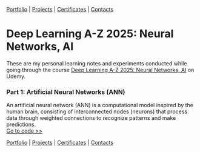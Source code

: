 [Portfolio](https://github.com/daluchkin/data-analyst-portfolio) |  [Projects](https://github.com/daluchkin/data-analyst-portfolio/blob/main/projects.md) | [Certificates](https://github.com/daluchkin/data-analyst-portfolio/blob/main/certificates.md) | [Contacts](https://github.com/daluchkin/data-analyst-portfolio#my_contacts)

# Deep Learning A-Z 2025: Neural Networks, AI


These are my personal learning notes and experiments conducted while going through the course [Deep Learning A-Z 2025: Neural Networks, AI](https://www.udemy.com/course/deeplearning/) on Udemy.


### **Part 1: Artificial Neural Networks (ANN)**
An artificial neural network (ANN) is a computational model inspired by the human brain, consisting of interconnected nodes (neurons) that process data through weighted connections to recognize patterns and make predictions.\
[Go to code >>](./01_ANN/)


[Portfolio](https://github.com/daluchkin/data-analyst-portfolio) |  [Projects](https://github.com/daluchkin/data-analyst-portfolio/blob/main/projects.md) | [Certificates](https://github.com/daluchkin/data-analyst-portfolio/blob/main/certificates.md) | [Contacts](https://github.com/daluchkin/data-analyst-portfolio#my_contacts)